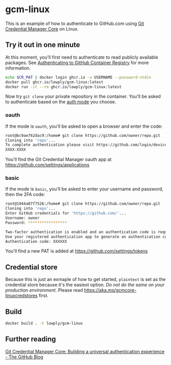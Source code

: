 # gcm-linux

This is an example of how to authenticate to GitHub.com using [Git Credential Manager Core](https://github.com/microsoft/Git-Credential-Manager-Core) on Linux.

## Try it out in one minute

At this moment, you'll first need to authenticate to read publicly available packages. See [Authenticating to GitHub Container Registry](https://docs.github.com/en/free-pro-team@latest/packages/managing-container-images-with-github-container-registry/pushing-and-pulling-docker-images#authenticating-to-github-container-registry) for more information.

```bash
echo $CR_PAT | docker login ghcr.io -u USERNAME --password-stdin
docker pull ghcr.io/lowply/gcm-linux:latest
docker run -it --rm ghcr.io/lowply/gcm-linux:latest
```

Now try `git clone` your private repository in the container. You'll be asked to authenticate based on the [auth mode](https://github.com/microsoft/Git-Credential-Manager-Core/blob/master/docs/configuration.md#credentialgithubauthmodes) you choose.

### oauth

If the mode is `oauth`, you'll be asked to open a browser and enter the code:

```bash
root@bc9ae762dac9:/home# git clone https://github.com/owner/repo.git
Cloning into 'repo'...
To complete authentication please visit https://github.com/login/device and enter the following code:
XXXX-XXXX
```

You'll find the Git Credential Manager oauth app at https://github.com/settings/applications

### basic

If the mode is `basic`, you'll be asked to enter your username and password, then the 2FA code:

```bash
root@1944a87f7526:/home# git clone https://github.com/owner/repo.git
Cloning into 'repo'...
Enter GitHub credentials for 'https://github.com/'...
Username: owner
Password: *****************

Two-factor authentication is enabled and an authentication code is required.
Use your registered authentication app to generate an authentication code.
Authentication code: XXXXXX
```

You'll find a new PAT is added at https://github.com/settings/tokens

## Credential store

Because this is just an exmaple of how to get started, `plaintext` is set as the credential store because it's the easiest option. _Do not do the same on your production environment_. Please read https://aka.ms/gcmcore-linuxcredstores first.

## Build

```bash
docker build . -t lowply/gcm-linux
```

## Further reading

[Git Credential Manager Core: Building a universal authentication experience - The GitHub Blog](https://github.blog/2020-07-02-git-credential-manager-core-building-a-universal-authentication-experience/)
